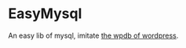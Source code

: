 # EasyMysql
An easy lib of mysql, imitate [the wpdb of wordpress](wordpres://codex.wordpress.org/Class_Reference/wpdb).

